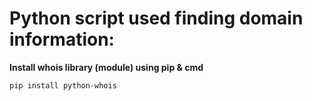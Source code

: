 # Python script used finding domain information:

**Install whois library (module) using pip & cmd**

`pip install python-whois`



